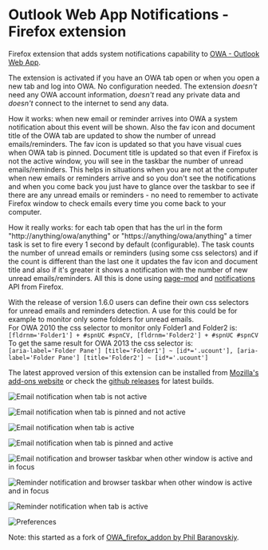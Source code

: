 Outlook Web App Notifications - Firefox extension
=================

Firefox extension that adds system notifications capability to [OWA - Outlook Web App](https://en.wikipedia.org/wiki/Outlook_Web_App).

The extension is activated if you have an OWA tab open or when you open a new tab and log into OWA. No configuration needed. The extension *doesn't* need any OWA account information, *doesn't* read any private data and *doesn't* connect to the internet to send any data.

How it works: when new email or reminder arrives into OWA a system notification about this event will be shown. Also the fav icon and document title of the OWA tab are updated to show the number of unread emails/reminders. The fav icon is updated so that you have visual cues when OWA tab is pinned. Document title is updated so that even if Firefox is not the active window, you will see in the taskbar the number of unread emails/reminders. This helps in situations when you are not at the computer when new emails or reminders arrive and so you don't see the notifications and when you come back you just have to glance over the taskbar to see if there are any unread emails or reminders - no need to remember to activate Firefox window to check emails every time you come back to your computer.

How it really works: for each tab open that has the url in the form "http://anything/owa/anything" or "https://anything/owa/anything" a timer task is set to fire every 1 second by default (configurable). The task counts the number of unread emails or reminders (using some css selectors) and if the count is different than the last one it updates the fav icon and document title and also if it's greater it shows a notification with the number of new unread emails/reminders. All this is done using [page-mod](https://developer.mozilla.org/en-US/Add-ons/SDK/High-Level_APIs/page-mod) and [notifications](https://developer.mozilla.org/en-US/Add-ons/SDK/High-Level_APIs/notifications) API from Firefox.

With the release of version 1.6.0 users can define their own css selectors for unread emails and reminders detection. A use for this could be for example to monitor only some folders for unread emails.  
For OWA 2010 the css selector to monitor only Folder1 and Folder2 is:  
`[fldrnm='Folder1'] + #spnUC #spnCV, [fldrnm='Folder2'] + #spnUC #spnCV`  
To get the same result for OWA 2013 the css selector is:  
`[aria-label='Folder Pane'] [title='Folder1'] ~ [id*='.ucount'], [aria-label='Folder Pane'] [title='Folder2'] ~ [id*='.ucount']`

The latest approved version of this extension can be installed from [Mozilla's add-ons website](https://addons.mozilla.org/en-US/firefox/addon/outlook-web-app-notifications/) or check the [github releases](https://github.com/mihai-chezan/owa_notifications_firefox_extension/releases) for latest builds.


![Email notification when tab is not active](https://raw.githubusercontent.com/mihai-chezan/owa_notifications_firefox_extension/master/doc/tab-normal.png "Notification when tab is not active")

![Email notification when tab is pinned and not active](https://raw.githubusercontent.com/mihai-chezan/owa_notifications_firefox_extension/master/doc/tab-pinned.png "Notification when tab is pinned and not active")

![Email notification when tab is active](https://raw.githubusercontent.com/mihai-chezan/owa_notifications_firefox_extension/master/doc/tab-active.png "Notification when tab is active")

![Email notification when tab is pinned and active](https://raw.githubusercontent.com/mihai-chezan/owa_notifications_firefox_extension/master/doc/tab-pinned-active.png "Notification when tab is pinned and active")

![Email notification and browser taskbar when other window is active and in focus](https://raw.githubusercontent.com/mihai-chezan/owa_notifications_firefox_extension/master/doc/taskbar.png "Notification and browser taskbar when other window is active and in focus")

![Reminder notification and browser taskbar when other window is active and in focus](https://raw.githubusercontent.com/mihai-chezan/owa_notifications_firefox_extension/master/doc/taskbar-reminder.png "Reminder notification and browser taskbar when other window is active and in focus")

![Reminder notification when tab is active](https://raw.githubusercontent.com/mihai-chezan/owa_notifications_firefox_extension/master/doc/tab-active-reminder.png "Reminder notification when tab is active")

![Preferences](https://raw.githubusercontent.com/mihai-chezan/owa_notifications_firefox_extension/master/doc/preferences.png "Preferences")

Note: this started as a fork of [OWA_firefox_addon by Phil Baranovskiy](https://github.com/rockfield/owa_firefox_addon).